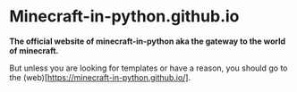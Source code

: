 # Minecraft-in-python.github.io

**The official website of minecraft-in-python aka the gateway to the world of minecraft.**

But unless you are looking for templates or have a reason, you should go to the (web)[https://minecraft-in-python.github.io/].
